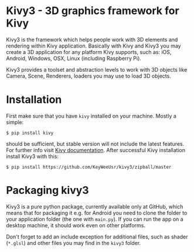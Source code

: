 # Kivy3 - 3D graphics framework for Kivy

Kivy3 is the framework which helps people work with 3D elements and rendering
within Kivy application. Basically with Kivy and Kivy3 you may create a 3D
application for any platform Kivy supports, such as: iOS, Android, Windows,
OSX, Linux (including Raspberry Pi).

Kivy3 provides a toolset and abstraction levels to work with 3D objects like
Camera, Scene, Renderers, loaders you may use to load 3D objects.

# Installation

First make sure that you have `kivy` installed on your machine. Mostly
a simple:

    $ pip install kivy

should be sufficient, but stable version will not include the latest features.
For further info visit
[Kivy documentation](https://kivy.org/docs/installation/installation.html).
After successful Kivy installation install Kivy3 with this:

    $ pip install https://github.com/KeyWeeUsr/kivy3/zipball/master

# Packaging kivy3

Kivy3 is a pure python package, currently available only at GitHub, which
means that for packaging it e.g. for Android you need to clone the folder
to your application folder (the one with `main.py`). If you can run the app
on a desktop machine, it should work even on other platforms.

Don't forget to add an include exception for additional files, such as shader
(`*.glsl`) and other files you may find in the `kivy3` folder.
